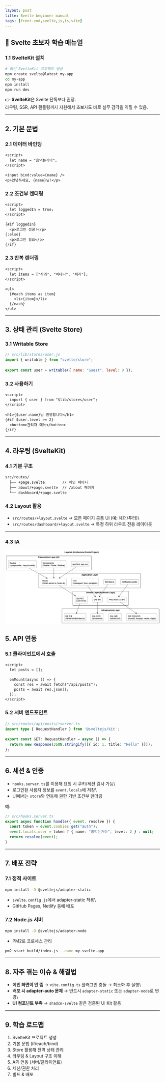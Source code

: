 ```yaml
---
layout: post
title: Svelte beginner manual
tags: [front-end,svelte,js,ts,vite]
---
```


## 📘 Svelte 초보자 학습 매뉴얼

### 1.1 SvelteKit 설치

``` bash
# 최신 SvelteKit 프로젝트 생성
npm create svelte@latest my-app
cd my-app
npm install
npm run dev
```

👉 **SvelteKit**은 Svelte 단독보다 권장.\
라우팅, SSR, API 핸들링까지 지원해서 초보자도 바로 실무 감각을 익힐 수
있음.

------------------------------------------------------------------------

## 2. 기본 문법

### 2.1 데이터 바인딩

``` svelte
<script>
  let name = "흙먹는거아";
</script>

<input bind:value={name} />
<p>안녕하세요, {name}님!</p>
```

### 2.2 조건부 렌더링

``` svelte
<script>
  let loggedIn = true;
</script>

{#if loggedIn}
  <p>로그인 성공!</p>
{:else}
  <p>로그인 필요</p>
{/if}
```

### 2.3 반복 렌더링

``` svelte
<script>
  let items = ["사과", "바나나", "체리"];
</script>

<ul>
  {#each items as item}
    <li>{item}</li>
  {/each}
</ul>
```

------------------------------------------------------------------------

## 3. 상태 관리 (Svelte Store)

### 3.1 Writable Store

``` js
// src/lib/stores/user.js
import { writable } from "svelte/store";

export const user = writable({ name: "Guest", level: 0 });
```

### 3.2 사용하기

``` svelte
<script>
  import { user } from "$lib/stores/user";
</script>

<h1>{$user.name}님 환영합니다</h1>
{#if $user.level >= 2}
  <button>관리자 메뉴</button>
{/if}
```

------------------------------------------------------------------------

## 4. 라우팅 (SvelteKit)

### 4.1 기본 구조

```sh
src/routes/
  ├── +page.svelte        // 메인 페이지
  ├── about/+page.svelte  // /about 페이지
  └── dashboard/+page.svelte
```

### 4.2 Layout 활용

- `src/routes/+layout.svelte` → 모든 페이지 공통 UI (예: 헤더/푸터)\
- `src/routes/dashboard/+layout.svelte` → 특정 하위 라우트 전용 레이아웃

------------------------------------------------------------------------

### 4.3 IA

![IA](/img/2025100201_IA.png)

## 5. API 연동

### 5.1 클라이언트에서 호출

``` svelte
<script>
  let posts = [];

  onMount(async () => {
    const res = await fetch("/api/posts");
    posts = await res.json();
  });
</script>
```

### 5.2 서버 엔드포인트

``` ts
// src/routes/api/posts/+server.ts
import type { RequestHandler } from '@sveltejs/kit';

export const GET: RequestHandler = async () => {
  return new Response(JSON.stringify([{ id: 1, title: "Hello" }]));
};
```

------------------------------------------------------------------------

## 6. 세션 & 인증

- `hooks.server.ts`를 이용해 요청 시 쿠키/세션 검사 가능\
- 로그인된 사용자 정보를 `event.locals`에 저장\
- UI에서는 `store`와 연동해 권한 기반 조건부 렌더링

예:

``` ts
// src/hooks.server.ts
export async function handle({ event, resolve }) {
  const token = event.cookies.get("auth");
  event.locals.user = token ? { name: "흙먹는거아", level: 2 } : null;
  return resolve(event);
}
```

------------------------------------------------------------------------

## 7. 배포 전략

### 7.1 정적 사이트

``` bash
npm install -D @sveltejs/adapter-static
```

- `svelte.config.js`에서 adapter-static 적용\
- GitHub Pages, Netlify 등에 배포

### 7.2 Node.js 서버

``` bash
npm install -D @sveltejs/adapter-node
```

- PM2로 프로세스 관리

``` bash
pm2 start build/index.js --name my-svelte-app
```

------------------------------------------------------------------------

## 8. 자주 겪는 이슈 & 해결법

- **메인 화면이 안 뜸** → `vite.config.ts` 플러그인 충돌 → 최소화 후
    실행\
- **배포 시 adapter-auto 문제** → 반드시 `adapter-static` 또는
    `adapter-node`로 변경\
- **UI 컴포넌트 부족** → `shadcn-svelte` 같은 검증된 UI Kit 활용

------------------------------------------------------------------------

## 9. 학습 로드맵

1. SvelteKit 프로젝트 생성
1. 기본 문법 (if/each/bind)
1. Store 활용해 전역 상태 관리
1. 라우팅 & Layout 구조 이해
1. API 연동 (서버/클라이언트)
1. 세션/권한 처리
1. 빌드 & 배포
